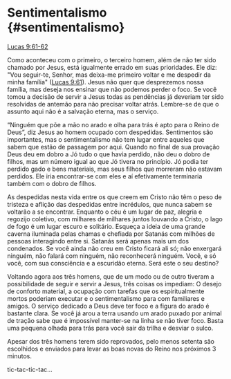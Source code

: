 # **Sentimentalismo** {#sentimentalismo}

[Lucas 9:61-62](http://bibliaonline.com.br/acf/lc/9/61-62)

Como aconteceu com o primeiro, o terceiro homem, além de não ter sido chamado por Jesus, está igualmente errado em suas prioridades. Ele diz: &quot;Vou seguir-te, Senhor, mas deixa-me primeiro voltar e me despedir da minha família&quot; ([Lucas 9:61](http://bibliaonline.com.br/acf/lc/9/61)). Jesus não quer que desprezemos nossa família, mas deseja nos ensinar que não podemos perder o foco. Se você tomou a decisão de servir a Jesus todas as pendências já deveriam ter sido resolvidas de antemão para não precisar voltar atrás. Lembre-se de que o assunto aqui não é a salvação eterna, mas o serviço.

“Ninguém que põe a mão no arado e olha para trás é apto para o Reino de Deus”, diz Jesus ao homem ocupado com despedidas. Sentimentos são importantes, mas o sentimentalismo não tem lugar entre aqueles que sabem que estão de passagem por aqui. Quando no final de sua provação Deus deu em dobro a Jó tudo o que havia perdido, não deu o dobro de filhos, mas um número igual ao que Jó tivera no princípio. Jó podia ter perdido gado e bens materiais, mas seus filhos que morreram não estavam perdidos. Ele iria encontrar-se com eles e aí efetivamente terminaria também com o dobro de filhos.

As despedidas nesta vida entre os que creem em Cristo não têm o peso de tristeza e aflição das despedidas entre incrédulos, que nunca sabem se voltarão a se encontrar. Enquanto o céu é um lugar de paz, alegria e regozijo coletivo, com milhares de milhares juntos louvando a Cristo, o lago de fogo é um lugar escuro e solitário. Esqueça a ideia de uma grande caverna iluminada pelas chamas e chefiada por Satanás com milhões de pessoas interagindo entre si. Satanás será apenas mais um dos condenados. Se você ainda não creu em Cristo ficará ali só; não enxergará ninguém, não falará com ninguém, não reconhecerá ninguém. Você, e só você, com sua consciência e a escuridão eterna. Será este o seu destino?

Voltando agora aos três homens, que de um modo ou de outro tiveram a possibilidade de seguir e servir a Jesus, três coisas os impediam: O desejo de conforto material, a ocupação com tarefas que os espiritualmente mortos poderiam executar e o sentimentalismo para com familiares e amigos. O serviço dedicado a Deus deve ter foco e a figura do arado é bastante clara. Se você já arou a terra usando um arado puxado por animal de tração sabe que é impossível manter-se na linha se não tiver foco. Basta uma pequena olhada para trás para você sair da trilha e desviar o sulco.

Apesar dos três homens terem sido reprovados, pelo menos setenta são escolhidos e enviados para levar as boas novas do Reino nos próximos 3 minutos.

tic-tac-tic-tac...